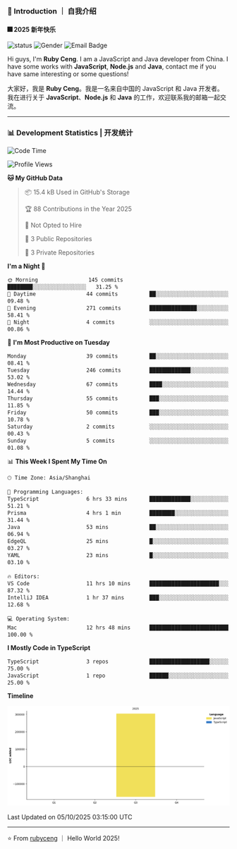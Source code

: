 ### 👋 Introduction ｜ 自我介绍

#### 🎆 2025 新年快乐

![status](https://img.shields.io/badge/status-up-brightgreen)  ![Gender](https://img.shields.io/badge/gender-%F0%9F%A4%B5-lightgrey)  ![Email Badge](https://img.shields.io/badge/Email-rubyceng0326@gmail.com-blue?style=flat-square&logo=gmail&logoColor=white)

Hi guys, I'm **Ruby Ceng**. I am a JavaScript and Java developer from China.
I have some works with **JavaScript**, **Node.js** and **Java**, contact me if you have same interesting or some questions!

大家好，我是 **Ruby Ceng**。我是一名来自中国的 JavaScript 和 Java 开发者。
我在进行关于 **JavaScript**、**Node.js** 和 **Java** 的工作，欢迎联系我的邮箱一起交流。

---

### 📊 Development Statistics | 开发统计

<!--START_SECTION:waka-->
![Code Time](http://img.shields.io/badge/Code%20Time-494%20hrs%2048%20mins-blue)

![Profile Views](http://img.shields.io/badge/Profile%20Views-0-blue)

**🐱 My GitHub Data** 

> 📦 15.4 kB Used in GitHub's Storage 
 > 
> 🏆 88 Contributions in the Year 2025
 > 
> 🚫 Not Opted to Hire
 > 
> 📜 3 Public Repositories 
 > 
> 🔑 3 Private Repositories 
 > 
**I'm a Night 🦉** 

```text
🌞 Morning                145 commits         ████████░░░░░░░░░░░░░░░░░   31.25 % 
🌆 Daytime                44 commits          ██░░░░░░░░░░░░░░░░░░░░░░░   09.48 % 
🌃 Evening                271 commits         ███████████████░░░░░░░░░░   58.41 % 
🌙 Night                  4 commits           ░░░░░░░░░░░░░░░░░░░░░░░░░   00.86 % 
```
📅 **I'm Most Productive on Tuesday** 

```text
Monday                   39 commits          ██░░░░░░░░░░░░░░░░░░░░░░░   08.41 % 
Tuesday                  246 commits         █████████████░░░░░░░░░░░░   53.02 % 
Wednesday                67 commits          ████░░░░░░░░░░░░░░░░░░░░░   14.44 % 
Thursday                 55 commits          ███░░░░░░░░░░░░░░░░░░░░░░   11.85 % 
Friday                   50 commits          ███░░░░░░░░░░░░░░░░░░░░░░   10.78 % 
Saturday                 2 commits           ░░░░░░░░░░░░░░░░░░░░░░░░░   00.43 % 
Sunday                   5 commits           ░░░░░░░░░░░░░░░░░░░░░░░░░   01.08 % 
```


📊 **This Week I Spent My Time On** 

```text
🕑︎ Time Zone: Asia/Shanghai

💬 Programming Languages: 
TypeScript               6 hrs 33 mins       █████████████░░░░░░░░░░░░   51.21 % 
Prisma                   4 hrs 1 min         ████████░░░░░░░░░░░░░░░░░   31.44 % 
Java                     53 mins             ██░░░░░░░░░░░░░░░░░░░░░░░   06.94 % 
EdgeQL                   25 mins             █░░░░░░░░░░░░░░░░░░░░░░░░   03.27 % 
YAML                     23 mins             █░░░░░░░░░░░░░░░░░░░░░░░░   03.10 % 

🔥 Editors: 
VS Code                  11 hrs 10 mins      ██████████████████████░░░   87.32 % 
IntelliJ IDEA            1 hr 37 mins        ███░░░░░░░░░░░░░░░░░░░░░░   12.68 % 

💻 Operating System: 
Mac                      12 hrs 48 mins      █████████████████████████   100.00 % 
```

**I Mostly Code in TypeScript** 

```text
TypeScript               3 repos             ███████████████████░░░░░░   75.00 % 
JavaScript               1 repo              ██████░░░░░░░░░░░░░░░░░░░   25.00 % 
```



**Timeline**

![Lines of Code chart](https://raw.githubusercontent.com/rubyceng/rubyceng/main/assets/bar_graph.png)


 Last Updated on 05/10/2025 03:15:00 UTC
<!--END_SECTION:waka-->

---

⭐️ From [rubyceng](https://github.com/rubyceng) ｜ Hello World 2025!
